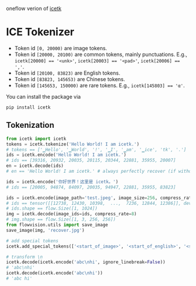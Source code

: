 oneflow verion of [icetk](https://github.com/THUDM/icetk)
# ICE Tokenizer

- Token id `[0, 20000)` are image tokens.
- Token id `[20000, 20100)` are common tokens, mainly punctuations. E.g., `icetk[20000] == '<unk>'`, `icetk[20003] == '<pad>'`, `icetk[20006] == ','`.
-  Token id `[20100, 83823)` are English tokens.
-  Token id `[83823, 145653)` are Chinese tokens.
-  Token id `[145653, 150000)` are rare tokens. E.g., `icetk[145803] == 'α'`.

You can install the package via 
```
pip install icetk
```

## Tokenization

```python
from icetk import icetk
tokens = icetk.tokenize('Hello World! I am icetk.')
# tokens == ['▁Hello', '▁World', '!', '▁I', '▁am', '▁ice', 'tk', '.']
ids = icetk.encode('Hello World! I am icetk.')
# ids == [39316, 20932, 20035, 20115, 20344, 22881, 35955, 20007]
en = icetk.decode(ids)
# en == 'Hello World! I am icetk.' # always perfectly recover (if without <unk>)

ids = icetk.encode('你好世界！这里是 icetk。')
# ids == [20005, 94874, 84097, 20035, 94947, 22881, 35955, 83823]

ids = icetk.encode(image_path='test.jpeg', image_size=256, compress_rate=8)
# ids == tensor([[12738, 12430, 10398,  ...,  7236, 12844, 12386]], device='cuda:0')
# ids.shape == flow.Size([1, 1024])
img = icetk.decode(image_ids=ids, compress_rate=8)
# img.shape == flow.Size([1, 3, 256, 256])
from flowvision.utils import save_image
save_image(img, 'recover.jpg')

# add special tokens
icetk.add_special_tokens(['<start_of_image>', '<start_of_english>', '<start_of_chinese>'])

# transform \n
icetk.decode(icetk.encode('abc\nhi', ignore_linebreak=False))
# 'abc\nhi'
icetk.decode(icetk.encode('abc\nhi'))
# 'abc hi'
```
